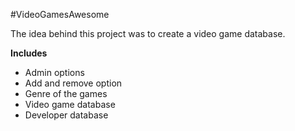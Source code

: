 #VideoGamesAwesome

<p>The idea behind this project was to create a video game database.</p>

<b>Includes</b>
* Admin options
* Add and remove option
* Genre of the games
* Video game database
* Developer database

